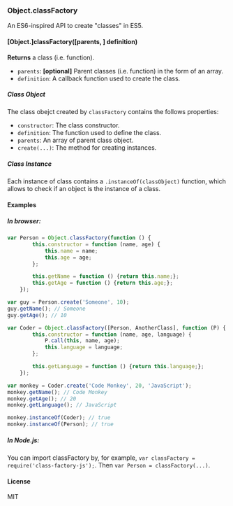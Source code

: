 ### Object.classFactory

An ES6-inspired API to create "classes" in ES5.

#### [Object.]classFactory([parents, ] definition)

__Returns__ a class (i.e. function).

+ `parents`: __[optional]__ Parent classes (i.e. function) in the form of an array.
+ `definition`: A callback function used to create the class.

##### Class Object

The class obejct created by `classFactory` contains the follows properties:

+ `constructor`: The class constructor.
+ `definition`: The function used to define the class.
+ `parents`: An array of parent class object.
+ `create(...)`: The method for creating instances.

##### Class Instance

Each instance of class contains a `.instanceOf(classObject)` function, which allows to check if an object is the instance of a class.

#### Examples

##### In browser:

~~~js
var Person = Object.classFactory(function () {
        this.constructor = function (name, age) {
            this.name = name;
            this.age = age;
        };

        this.getName = function () {return this.name;};
        this.getAge = function () {return this.age;};
    });

var guy = Person.create('Someone', 10);
guy.getName(); // Someone
guy.getAge(); // 10

var Coder = Object.classFactory([Person, AnotherClass], function (P) { // P becomes the shorthand of Person
        this.constructor = function (name, age, language) {
            P.call(this, name, age);
            this.language = language;
        };

        this.getLanguage = function () {return this.language;};
    });

var monkey = Coder.create('Code Monkey', 20, 'JavaScript');
monkey.getName(); // Code Monkey
monkey.getAge(); // 20
monkey.getLanguage(); // JavaScript

monkey.instanceOf(Coder); // true
monkey.instanceOf(Person); // true
~~~

##### In Node.js:

You can import classFactory by, for example, `var classFactory = require('class-factory-js');`. Then `var Person = classFactory(...)`.

#### License

MIT